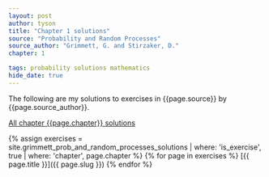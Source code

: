 ```yaml
---
layout: post
author: tyson
title: "Chapter 1 solutions"
source: "Probability and Random Processes"
source_author: "Grimmett, G. and Stirzaker, D."
chapter: 1

tags: probability solutions mathematics
hide_date: true
---
```


The following are my solutions to exercises in {{page.source}} by
{{page.source_author}}.

[All chapter {{page.chapter}} solutions](all)

{% assign
    exercises = site.grimmett_prob_and_random_processes_solutions
    | where: 'is_exercise', true
    | where: 'chapter', page.chapter
%}
{% for page in exercises %}
[{{ page.title }}]({{ page.slug }})
{% endfor %}
